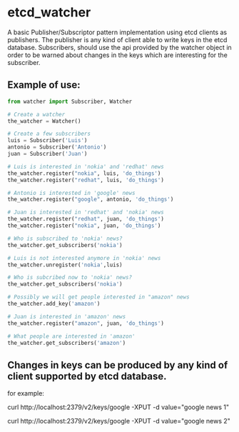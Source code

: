 # etcd_watcher

A basic Publisher/Subscriptor pattern implementation using etcd clients as publishers. The publisher is any kind of client able to write keys in the etcd database.
Subscribers, should use the api provided by the watcher object in order to be warned about changes in the keys which are interesting for the subscriber.  


## Example of use:
```python
from watcher import Subscriber, Watcher

# Create a watcher
the_watcher = Watcher()

# Create a few subscribers
luis = Subscriber('Luis')
antonio = Subscriber('Antonio')
juan = Subscriber('Juan')

# Luis is interested in 'nokia' and 'redhat' news
the_watcher.register("nokia", luis, 'do_things')
the_watcher.register("redhat", luis, 'do_things')

# Antonio is interested in 'google' news
the_watcher.register("google", antonio, 'do_things')

# Juan is interested in 'redhat' and 'nokia' news
the_watcher.register("redhat", juan, 'do_things')
the_watcher.register("nokia", juan, 'do_things')

# Who is subscribed to 'nokia' news?
the_watcher.get_subscribers('nokia')

# Luis is not interested anymore in 'nokia' news
the_watcher.unregister('nokia',luis)

# Who is subcribed now to 'nokia' news?
the_watcher.get_subscribers('nokia')

# Possibly we will get people interested in "amazon" news
the_watcher.add_key('amazon')

# Juan is interested in 'amazon' news
the_watcher.register("amazon", juan, 'do_things')

# What people are interested in 'amazon'
the_watcher.get_subscribers('amazon')
```

## Changes in keys can be produced by any kind of client supported by etcd database.

for example:

curl http://localhost:2379/v2/keys/google -XPUT -d value="google news 1"

curl http://localhost:2379/v2/keys/google -XPUT -d value="google news 2"

